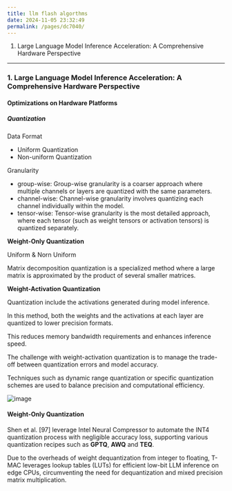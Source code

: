 ```yaml
---
title: llm flash algorthms
date: 2024-11-05 23:32:49
permalink: /pages/dc7040/
---
```


1. Large Language Model Inference Acceleration: A Comprehensive Hardware Perspective


---
### 1. Large Language Model Inference Acceleration: A Comprehensive Hardware Perspective

#### Optimizations on Hardware Platforms
##### Quantization

Data Format
- Uniform Quantization
- Non-uniform Quantization

Granularity
- group-wise: Group-wise granularity is a coarser approach where multiple channels or layers are quantized with the same parameters.
- channel-wise: Channel-wise granularity involves quantizing each channel individually within the model.
- tensor-wise: Tensor-wise granularity is the most detailed approach, where each tensor (such as weight tensors or activation tensors) is quantized separately.

**Weight-Only Quantization**

Uniform & Norn Uniform

Matrix decomposition quantization is a specialized method where a large matrix is approximated by the product of several smaller matrices.

**Weight-Activation Quantization**

Quantization include the activations generated during model inference.

In this method, both the weights and the activations at each layer are quantized to lower precision formats.

This reduces memory bandwidth requirements and enhances inference speed.

The challenge with weight-activation quantization is to manage the trade-off between quantization errors and model accuracy.

Techniques such as dynamic range quantization or specific quantization schemes are used to balance precision and computational efficiency.

![image](https://github.com/user-attachments/assets/c7bae637-2223-4d24-88de-c89d3252e34a)

#### Weight-Only Quantization

Shen et al. [97] leverage Intel Neural Compressor to automate the INT4 quantization process with negligible accuracy loss, supporting various quantization recipes such as **GPTQ**, **AWQ** and **TEQ**.

Due to the overheads of weight dequantization from integer to floating, T-MAC leverages lookup tables (LUTs) for efficient low-bit LLM inference on edge CPUs, circumventing the need for dequantization and mixed precision matrix multiplication.




 
